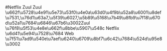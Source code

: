 #Netflix Zuul
Zuul \u662f\u5728\u4e91\u5e73\u53f0\u4e0a\u63d0\u4f9b\u52a8\u6001\u8def\u7531,\u76d1\u63a7,\u5f39\u6027,\u5b89\u5168\u7b49\u8fb9\u7f18\u670d\u52a1\u7684\u6846\u67b6\u3002Zuul \u76f8\u5f53\u4e8e\u662f\u8bbe\u5907\u548c Netflix \u6d41\u5e94\u7528\u7684 Web \u7f51\u7ad9\u540e\u7aef\u6240\u6709\u8bf7\u6c42\u7684\u524d\u95e8\u3002
